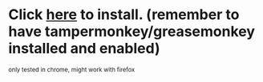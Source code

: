 # Click [here](https://github.com/isaklovas/beatmap-redirect/raw/main/userscript.user.js) to install. (remember to have tampermonkey/greasemonkey installed and enabled)

<sup>only tested in chrome, might work with firefox</sup>

